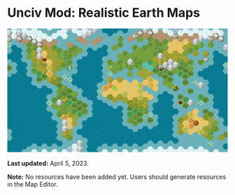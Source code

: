 # Unciv Mod: Realistic Earth Maps

![PreviewImage](./preview.png)

**Last updated:** April 5, 2023.

**Note:** No resources have been added yet.
Users should generate resources in the Map Editor.
